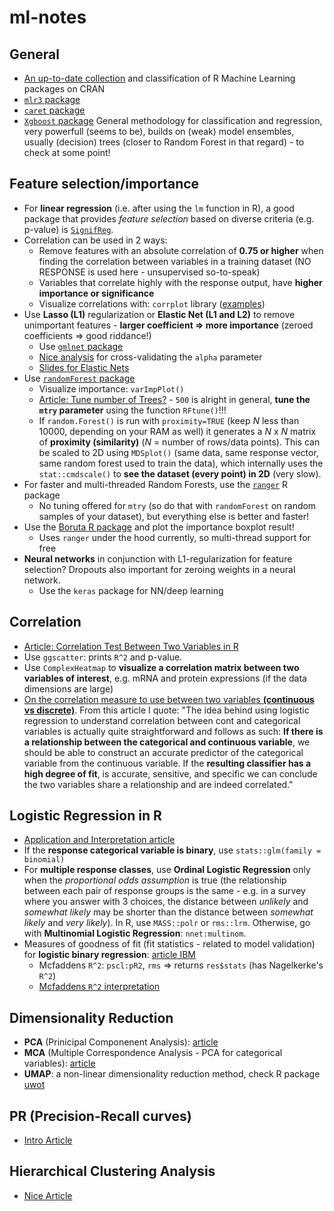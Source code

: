 # ml-notes

## General

- [An up-to-date collection](https://cran.r-project.org/web/views/MachineLearning.html) and classification of R Machine Learning packages on CRAN
- [`mlr3` package](https://github.com/mlr-org/mlr3/)
- [`caret` package](https://cran.r-project.org/web/packages/caret/index.html)
- [`Xgboost` package](https://xgboost.readthedocs.io/en/latest/) 
  General methodology for classification and regression, very powerfull (seems to be), builds on (weak) model ensembles, usually (decision) trees (closer to Random Forest in that regard) - to check at some point!

## Feature selection/importance

- For **linear regression** (i.e. after using the `lm` function in R), a good package that provides *feature selection* based on diverse criteria (e.g. p-value) is [`SignifReg`](https://cran.r-project.org/web/packages/SignifReg/index.html).
- Correlation can be used in 2 ways:
  - Remove features with an absolute correlation of **0.75 or higher** when finding the correlation between variables in a training dataset (NO RESPONSE is used here - unsupervised so-to-speak)
  - Variables that correlate highly with the response output, have **higher importance or significance**
  - Visualize correlations with: `corrplot` library ([examples](https://cran.r-project.org/web/packages/corrplot/vignettes/corrplot-intro.html))
- Use **Lasso (L1)** regularization or **Elastic Net (L1 and L2)** to remove unimportant features - **larger coefficient => more importance** (zeroed coefficients => good riddance!)
  - Use [`gmlnet` package](https://cran.r-project.org/web/packages/glmnet/index.html)
  - [Nice analysis](https://www4.stat.ncsu.edu/~post/josh/LASSO_Ridge_Elastic_Net_-_Examples.html)
  for cross-validating the `alpha` parameter
  - [Slides for Elastic Nets](https://web.stanford.edu/~hastie/TALKS/enet_talk.pdf) 
- Use [`randomForest` package](https://cran.r-project.org/web/packages/randomForest/index.html) 
  - Visualize importance: `varImpPlot()`
  - [Article: Tune number of Trees?](https://stats.stackexchange.com/questions/348245/do-we-have-to-tune-the-number-of-trees-in-a-random-forest) - `500` is alright in general, **tune the `mtry` parameter** using the function `RFtune()`!!!
  - If `random.Forest()` is run with `proximity=TRUE` (keep *N* less than 10000, depending on your RAM as well) it generates a *N* x *N* matrix of **proximity (similarity)** (*N* = number of rows/data points).
  This can be scaled to 2D using `MDSplot()` (same data, same response vector, same random forest used to train the data), which internally uses the `stat::cmdscale()` to **see the dataset (every point) in 2D** (very slow).
- For faster and multi-threaded Random Forests, use the [`ranger`](https://github.com/imbs-hl/ranger) R package
  - No tuning offered for `mtry` (so do that with `randomForest` on random samples of your dataset), but everything else is better and faster!
- Use the [Boruta R package](https://cran.r-project.org/web/packages/Boruta/index.html) and plot the importance boxplot result!
  - Uses `ranger` under the hood currently, so multi-thread support for free
- **Neural networks** in conjunction with L1-regularization for feature selection? Dropouts also important for zeroing weights in a neural network.
  - Use the `keras` package for NN/deep learning

## Correlation

- [Article: Correlation Test Between Two Variables in R](http://www.sthda.com/english/wiki/correlation-test-between-two-variables-in-r)
- Use `ggscatter`: prints `R^2` and p-value.
- Use `ComplexHeatmap` to **visualize a correlation matrix between two variables of interest**, 
e.g. mRNA and protein expressions (if the data dimensions are large)
- [On the correlation measure to use between two variables **(continuous vs discrete)**](https://medium.com/@outside2SDs/an-overview-of-correlation-measures-between-categorical-and-continuous-variables-4c7f85610365). From this article I quote: "The idea behind using logistic regression to understand correlation between cont and categorical variables is actually quite straightforward and follows as such: **If there is a relationship between the categorical and continuous variable**, we should be able to construct an accurate predictor of the categorical variable from the continuous variable. If the **resulting classifier has a high degree of fit**, is accurate, sensitive, and specific we can conclude the two variables share a relationship and are indeed correlated."

## Logistic Regression in R

- [Application and Interpretation article](https://rpubs.com/rslbliss/r_logistic_ws)
- If the **response categorical variable is binary**, use `stats::glm(family = binomial)`
- For **multiple response classes**, use **Ordinal Logistic Regression** only when the *proportional odds assumption* is true (the relationship between each pair of response groups is the same - e.g. in a survey where you answer with 3 choices, the distance between *unlikely* and *somewhat likely* may be shorter than the distance between *somewhat likely* and *very likely*). In R, use `MASS::polr` or `rms::lrm`. Otherwise, go with **Multinomial Logistic Regression**: `nnet:multinom`.
- Measures of goodness of fit (fit statistics - related to model validation) for **logistic binary regression**: [article IBM](https://www.ibm.com/support/knowledgecenter/SSLVMB_24.0.0/spss/tutorials/plum_germcr_rsquare.html)
  - Mcfaddens `R^2`: `pscl:pR2`, `rms` => returns `res$stats` (has Nagelkerke's `R^2`)
  - [Mcfaddens `R^2` interpretation](https://stats.stackexchange.com/questions/82105/mcfaddens-pseudo-r2-interpretation)

## Dimensionality Reduction

- **PCA** (Prinicipal Componenent Analysis): [article](https://www.datacamp.com/community/tutorials/pca-analysis-r)
- **MCA** (Multiple Correspondence Analysis - PCA for categorical variables): [article](http://www.sthda.com/english/articles/31-principal-component-methods-in-r-practical-guide/114-mca-multiple-correspondence-analysis-in-r-essentials/)
- **UMAP**: a non-linear dimensionality reduction method, check R package [uwot](https://github.com/jlmelville/uwot)

## PR (Precision-Recall curves)

- [Intro Article](https://classeval.wordpress.com/introduction/introduction-to-the-precision-recall-plot/)

## Hierarchical Clustering Analysis

- [Nice Article](https://uc-r.github.io/hc_clustering)
